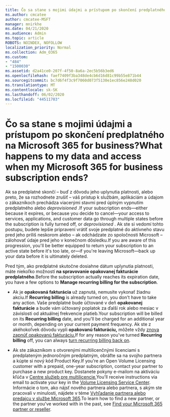 ```yaml
---
title: Čo sa stane s mojimi údajmi a prístupom po skončení predplatného na Microsoft 365 for business?
ms.author: cmcatee
author: cmcatee-MSFT
manager: mnirkhe
ms.date: 04/21/2020
ms.audience: Admin
ms.topic: article
ROBOTS: NOINDEX, NOFOLLOW
localization_priority: Normal
ms.collection: Adm_O365
ms.custom:
- "484"
- "1500030"
ms.assetid: d2a41ce0-207f-4f50-8a6a-2ec5b56b3ed6
ms.openlocfilehash: faef7409f3ba348de4cb6d16d81c99b55e871b44
ms.sourcegitcommit: bc7d6f4f3c9f7060d073f5130e1ec856e248d020
ms.translationtype: MT
ms.contentlocale: sk-SK
ms.lasthandoff: 06/02/2020
ms.locfileid: "44511703"
---
```

# <a name="what-happens-to-my-data-and-access-when-my-microsoft-365-for-business-subscription-ends"></a><span data-ttu-id="23c10-102">Čo sa stane s mojimi údajmi a prístupom po skončení predplatného na Microsoft 365 for business?</span><span class="sxs-lookup"><span data-stu-id="23c10-102">What happens to my data and access when my Microsoft 365 for business subscription ends?</span></span>

<span data-ttu-id="23c10-103">Ak sa predplatné skončí – buď z dôvodu jeho uplynutia platnosti, alebo preto, že sa rozhodnete zrušiť – váš prístup k službám, aplikáciám a údajom o zákazníkoch prechádza viacerými stavmi pred úplným vypnutím predplatného alebo *deprovisioned* .</span><span class="sxs-lookup"><span data-stu-id="23c10-103">If your subscription ends—either because it expires, or because you decide to cancel—your access to services, applications, and customer data go through multiple states before the subscription is fully turned off, or  *deprovisioned*  .</span></span> <span data-ttu-id="23c10-104">Ak ste si vedomí tohto postupu, budete lepšie pripravení vrátiť svoje predplatné do aktívneho stavu pred jeho príliš neskorom alebo – ak odchádzate zo spoločnosti Microsoft – zálohovať údaje pred jeho v konečnom dôsledku.</span><span class="sxs-lookup"><span data-stu-id="23c10-104">If you are aware of this progression, you'll be better equipped to return your subscription to an active state before it's too late, or—if you're leaving Microsoft—back up your data before it is ultimately deleted.</span></span>
  
<span data-ttu-id="23c10-105">Pred tým, ako predplatné skutočne dosiahne dátum uplynutia platnosti, máte niekoľko možností **na spravovanie opakovanej fakturácie predplatného**.</span><span class="sxs-lookup"><span data-stu-id="23c10-105">Before the subscription actually reaches its expiration date, you have a few options to **Manage recurring billing for the subscription**.</span></span>
  
- <span data-ttu-id="23c10-106">Ak je **opakovaná fakturácia** už zapnutá, nemusíte vykonať žiadnu akciu.</span><span class="sxs-lookup"><span data-stu-id="23c10-106">If **Recurring billing** is already turned on, you don't have to take any action.</span></span> <span data-ttu-id="23c10-107">Vaše predplatné bude účtované v deň **opakovanej fakturácie** a bude vám účtovaný poplatok za ďalší rok alebo mesiac v závislosti od aktuálnej frekvencie platieb.</span><span class="sxs-lookup"><span data-stu-id="23c10-107">Your subscription will be billed on its **Recurring billing** date, and you'll be charged for an additional year or month, depending on your current payment frequency.</span></span> <span data-ttu-id="23c10-108">Ak ste z akéhokoľvek dôvodu vypli **opakovanú fakturáciu,** môžete vždy [znova zapnúť opakovanú fakturáciu.](https://docs.microsoft.com/microsoft-365/commerce/subscriptions/renew-your-subscription#turn-recurring-billing-off-or-on)</span><span class="sxs-lookup"><span data-stu-id="23c10-108">If for any reason you've turned **Recurring billing** off, you can always [turn recurring billing back on](https://docs.microsoft.com/microsoft-365/commerce/subscriptions/renew-your-subscription#turn-recurring-billing-off-or-on).</span></span>

- <span data-ttu-id="23c10-109">Ak ste zákazníkom s otvorenými multilicenčnými licenciami s predplateným jednoročným predplatným, obráťte sa na svojho partnera a kúpte si nový kód Product Key.</span><span class="sxs-lookup"><span data-stu-id="23c10-109">If you're an Open Volume Licensing customer with a prepaid, one-year subscription, contact your partner to purchase a new product key.</span></span> <span data-ttu-id="23c10-110">Dostanete pokyny e-mailom na aktiváciu kľúča v [Centre služieb pre multilicencie.](https://go.microsoft.com/fwlink/p/?LinkID=282016)</span><span class="sxs-lookup"><span data-stu-id="23c10-110">You'll receive instructions via email to activate your key in the [Volume Licensing Service Center](https://go.microsoft.com/fwlink/p/?LinkID=282016).</span></span> <span data-ttu-id="23c10-111">Informácie o tom, ako nájsť nového partnera alebo partnera, s akým ste pracovali v minulosti, nájdete v téme [Vyhľadanie partnera alebo predajcu v službe Microsoft 365](https://docs.microsoft.com/microsoft-365/admin/manage/find-your-partner-or-reseller).</span><span class="sxs-lookup"><span data-stu-id="23c10-111">To learn how to find a new partner, or the partner you've worked with in the past, see [Find your Microsoft 365 partner or reseller](https://docs.microsoft.com/microsoft-365/admin/manage/find-your-partner-or-reseller).</span></span>